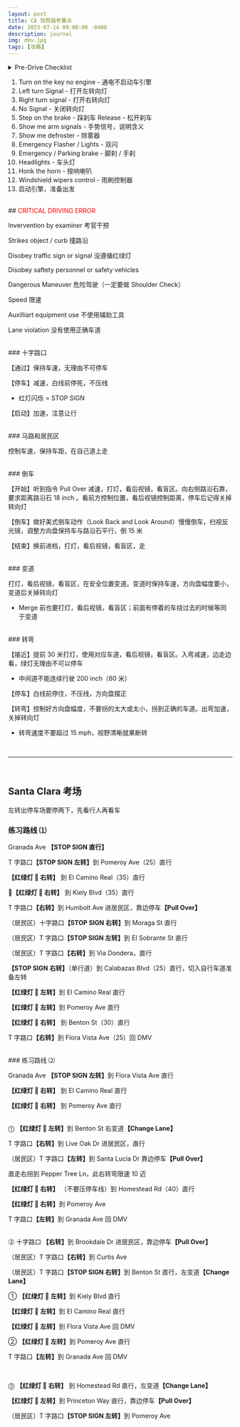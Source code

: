 ```yaml
---
layout: post
title: CA 驾照路考要点
date: 2023-07-14 09:00:00 -0400
description: journal
img: dmv.jpg
tags: [攻略]
---
```







<details> 
    <summary>Pre-Drive Checklist</summary>
<ul><img src="{{ site.url }}{{ site.baseurl }}/assets/img/content/pre-check.png" >
</ul>
</details>

1. Turn on the key no engine - 通电不启动车引擎
2. Left turn Signal - 打开左转向灯
3. Right turn signal - 打开右转向灯
4. No Signal - 关闭转向灯
5. Step on the brake - 踩刹车   Release - 松开刹车
6. Show me arm signals - 手势信号，说明含义
7. Show me defroster - 除雾器
8. Emergency Flasher / Lights - 双闪
9. Emergency / Parking brake - 脚刹 / 手刹
10. Headlights - 车头灯
11. Honk the horn - 按响喇叭
12. Windshield wipers control - 雨刷控制器
13. 启动引擎，准备出发



<br>
## <span style="color:red">CRITICAL DRIVING ERROR</span>

Invervention by examiner 考官干预

Strikes object / curb 撞路沿

Disobey traffic sign or signal 没遵循红绿灯

Disobey saftety personnel or safety vehicles

Dangerous Maneuver 危险驾驶（一定要做 Shoulder Check）


Speed 限速

Auxilliart equipment use 不使用辅助工具

Lane violation 没有使用正确车道



<br>
### 十字路口 

【通过】保持车速，无理由不可停车


【停车】减速，白线前停死，不压线

* 红灯闪烁 = STOP SIGN


【启动】加速，注意让行


<br>
### 马路和居民区

控制车速，保持车距，在自己道上走




<br>
### 倒车

【开始】听到指令 Pull Over 减速，打灯，看后视镜，看盲区。向右侧路沿石靠，要求距离路沿石 18 inch
。看前方控制位置，看后视镜控制距离，停车后记得关掉转向灯

【倒车】做好美式倒车动作（Look Back and Look Around）慢慢倒车，扫视反光镜，调整方向盘保持车与路沿石平行，倒 15 米

【结束】换前进档，打灯，看后视镜，看盲区，走


<br>
### 变道

打灯，看后视镜，看盲区，在安全位置变道。变道时保持车速，方向盘幅度要小，变道后关掉转向灯


* Merge 前也要打灯，看后视镜，看盲区；前面有停着的车绕过去的时候等同于变道


<br>
### 转弯

【接近】提前 30 米打灯，使用对应车道，看后视镜，看盲区。入弯减速，边走边看，绿灯无理由不可以停车

* 中间道不能连续行驶 200 inch（60 米）

【停车】白线前停住，不压线，方向盘摆正

【转弯】控制好方向盘幅度，不要拐的太大或太小，拐到正确的车道。出弯加速，关掉转向灯

* 转弯速度不要超过 15 mph，视野清晰就果断转


<br>
<hr>
<br>

## Santa Clara 考场


左转出停车场要停两下，先看行人再看车


### 练习路线 ⑴

Granada Ave <b>【STOP SIGN 直行】</b> 

T 字路口<b>【STOP SIGN 左转】</b>到 Pomeroy Ave（25）直行

<b>【红绿灯 🚥 右转】</b> 到 EI Camino Real（35）直行

🚶<b>【红绿灯 🚥 右转】</b> 到 Kiely Blvd（35）直行

T 字路口<b>【右转】</b>到 Humbolt Ave 进居民区，靠边停车<b>【Pull Over】</b>

（居民区）十字路口<b>【STOP SIGN 右转】</b>到 Moraga St 直行

（居民区）T 字路口<b>【STOP SIGN 左转】</b>到 EI Sobrante St 直行

（居民区）T 字路口<b>【右转】</b>到 Via Dondera，直行

<b>【STOP SIGN 右转】</b>（单行道）到 Calabazas Blvd（25）直行，切入自行车道准备左转

<b>【红绿灯 🚥 左转】</b>到 EI Camino Real 直行

<b>【红绿灯 🚥 左转】</b>到 Pomeroy Ave 直行

<b>【红绿灯 🚥 右转】</b> 到 Benton St（30）直行

T 字路口<b>【右转】</b>到 Flora Vista Ave（25）回 DMV


 
<br>
### 练习路线 ⑵

Granada Ave <b> 【STOP SIGN 左转】</b>到 Flora Vista Ave 直行
    
<b>【红绿灯 🚥 右转】</b> 到 EI Camino Real 直行

<b>【红绿灯 🚥 右转】</b> 到 Pomeroy Ave 直行

<br>
⓵ <b>【红绿灯 🚥 左转】</b>到 Benton St 右变道<b>【Change Lane】</b>

T 字路口<b>【右转】</b>到 Live Oak Dr 进居民区，直行

（居民区）T 字路口<b>【左转】</b>到 Santa Lucia Dr 靠边停车<b>【Pull Over】</b> 

直走右拐到 Pepper Tree Ln，此右转弯限速 10 迈

<b>【红绿灯 🚥 右转】</b> （不要压停车线）到 Homestead Rd（40）直行

<b>【红绿灯 🚥 右转】</b>到 Pomeroy Ave

T 字路口<b>【左转】</b>到 Granada Ave 回 DMV




<br>
⓶ 十字路口<b> 【右转】</b>到 Brookdale Dr 进居民区，靠边停车<b>【Pull Over】</b>

（居民区）T 字路口<b>【右转】</b>到 Curtis Ave

（居民区）T 字路口<b>【STOP SIGN 右转】</b>到 Benton St 直行，左变道<b>【Change Lane】</b>

① <b>【红绿灯 🚥 左转】</b>到 Kiely Blvd 直行

<b>【红绿灯 🚥 左转】</b>到 EI Camino Real 直行

<b>【红绿灯 🚥 左转】</b>到 Flora Vista Ave 回 DMV

② <b>【红绿灯 🚥 左转】</b>到 Pomeroy Ave 直行

T 字路口<b>【左转】</b>到 Granada Ave 回 DMV

<br>


⓷ <b>【红绿灯 🚥 右转】</b> 到 Homestead Rd 直行，左变道<b>【Change Lane】</b>

<b>【红绿灯 🚥 左转】</b>到 Princeton Way 直行，靠边停车<b>【Pull Over】</b>

（居民区）T 字路口<b>【STOP SIGN 左转】</b>到 Pomeroy Ave

